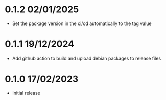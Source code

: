 0.1.2 02/01/2025
================
 * Set the package version in the ci/cd automatically to the tag value

0.1.1 19/12/2024
================
 * Add github action to build and upload debian packages to release files

0.1.0 17/02/2023
================
 * Initial release
